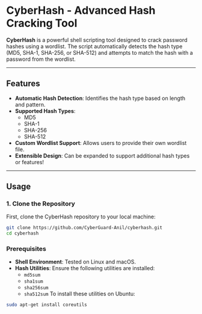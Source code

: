 # CyberHash - Advanced Hash Cracking Tool

**CyberHash** is a powerful shell scripting tool designed to crack password hashes using a wordlist. The script automatically detects the hash type (MD5, SHA-1, SHA-256, or SHA-512) and attempts to match the hash with a password from the wordlist.

---

## Features
- **Automatic Hash Detection**: Identifies the hash type based on length and pattern.
- **Supported Hash Types**:
  - MD5
  - SHA-1
  - SHA-256
  - SHA-512
- **Custom Wordlist Support**: Allows users to provide their own wordlist file.
- **Extensible Design**: Can be expanded to support additional hash types or features!

---

## **Usage**

### **1. Clone the Repository**
First, clone the CyberHash repository to your local machine:
```bash
git clone https://github.com/CyberGuard-Anil/cyberhash.git
cd cyberhash  
```
### Prerequisites
- **Shell Environment**: Tested on Linux and macOS.
- **Hash Utilities**: Ensure the following utilities are installed:
  - `md5sum`
  - `sha1sum`
  - `sha256sum`
  - `sha512sum`
To install these utilities on Ubuntu:
```bash
sudo apt-get install coreutils





